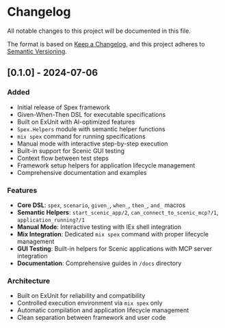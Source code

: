 # Changelog

All notable changes to this project will be documented in this file.

The format is based on [Keep a Changelog](https://keepachangelog.com/en/1.0.0/),
and this project adheres to [Semantic Versioning](https://semver.org/spec/v2.0.0.html).

## [0.1.0] - 2024-07-06

### Added
- Initial release of Spex framework
- Given-When-Then DSL for executable specifications
- Built on ExUnit with AI-optimized features
- `Spex.Helpers` module with semantic helper functions
- `mix spex` command for running specifications
- Manual mode with interactive step-by-step execution
- Built-in support for Scenic GUI testing
- Context flow between test steps
- Framework setup helpers for application lifecycle management
- Comprehensive documentation and examples

### Features
- **Core DSL**: `spex`, `scenario`, `given_`, `when_`, `then_`, `and_` macros
- **Semantic Helpers**: `start_scenic_app/2`, `can_connect_to_scenic_mcp?/1`, `application_running?/1`
- **Manual Mode**: Interactive testing with IEx shell integration
- **Mix Integration**: Dedicated `mix spex` command with proper lifecycle management
- **GUI Testing**: Built-in helpers for Scenic applications with MCP server integration
- **Documentation**: Comprehensive guides in `/docs` directory

### Architecture
- Built on ExUnit for reliability and compatibility
- Controlled execution environment via `mix spex` only
- Automatic compilation and application lifecycle management
- Clean separation between framework and user code